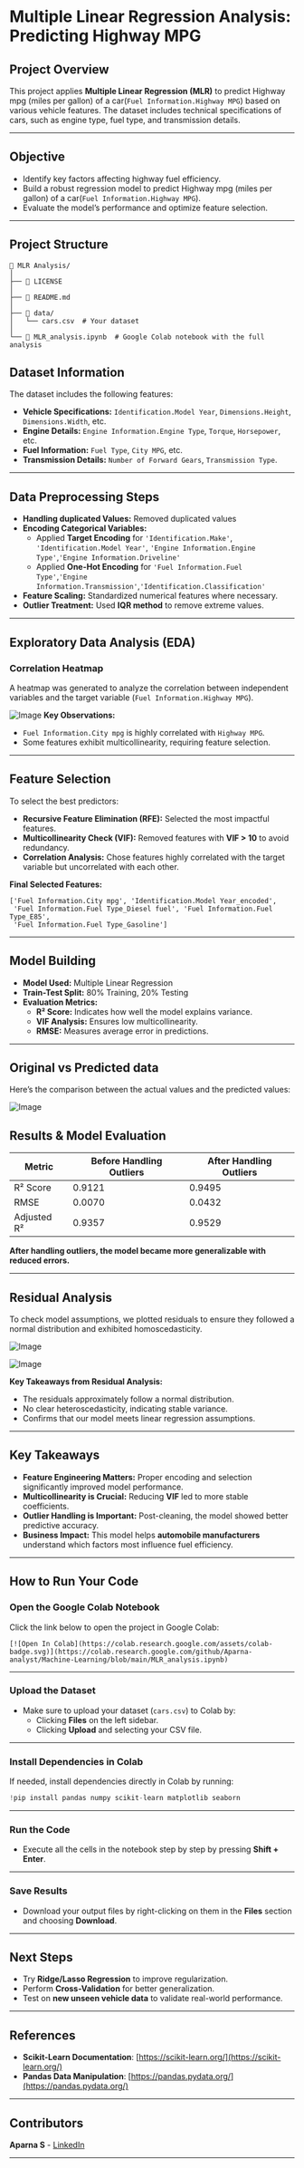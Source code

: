 

#  Multiple Linear Regression Analysis: Predicting Highway MPG  

##  **Project Overview**  
This project applies **Multiple Linear Regression (MLR)** to predict Highway mpg (miles per gallon) of a car(`Fuel Information.Highway MPG`) based on various vehicle features. The dataset includes technical specifications of cars, such as engine type, fuel type, and transmission details.  

---

##  **Objective**  
- Identify key factors affecting highway fuel efficiency.  
- Build a robust regression model to predict Highway mpg (miles per gallon) of a car(`Fuel Information.Highway MPG`).  
- Evaluate the model’s performance and optimize feature selection.  

---
##  **Project Structure** 
```
📂 MLR Analysis/
│
├── 📄 LICENSE
│
├── 📄 README.md
│
├── 📂 data/
│   └── cars.csv  # Your dataset
│
└── 📄 MLR_analysis.ipynb  # Google Colab notebook with the full analysis

```
##  **Dataset Information**  
The dataset includes the following features:  
- **Vehicle Specifications:** `Identification.Model Year`, `Dimensions.Height`, `Dimensions.Width`, etc.  
- **Engine Details:** `Engine Information.Engine Type`, `Torque`, `Horsepower`, etc.  
- **Fuel Information:** `Fuel Type`, `City MPG`, etc.  
- **Transmission Details:** `Number of Forward Gears`, `Transmission Type`.  

---

##  **Data Preprocessing Steps**  
-  **Handling duplicated Values:** Removed duplicated values 
-  **Encoding Categorical Variables:**  
   - Applied **Target Encoding** for `'Identification.Make'`, `'Identification.Model Year'`, `'Engine Information.Engine Type'`,`'Engine Information.Driveline'` 
   - Applied **One-Hot Encoding** for `'Fuel Information.Fuel Type'`,`'Engine Information.Transmission'`,`'Identification.Classification'`  
-  **Feature Scaling:** Standardized numerical features where necessary.  
-  **Outlier Treatment:** Used **IQR method**  to remove extreme values.  

---

##  **Exploratory Data Analysis (EDA)**  

###  **Correlation Heatmap**  
A heatmap was generated to analyze the correlation between independent variables and the target variable (`Fuel Information.Highway MPG`).  


![Image](https://github.com/user-attachments/assets/6194d804-5e56-4def-8e64-6199d23bdf45)
 **Key Observations:**  
- `Fuel Information.City mpg` is highly correlated with `Highway MPG`.  
- Some features exhibit multicollinearity, requiring feature selection.  

---

##  **Feature Selection**  
To select the best predictors:  
- **Recursive Feature Elimination (RFE):** Selected the most impactful features.  
- **Multicollinearity Check (VIF):** Removed features with **VIF > 10** to avoid redundancy.  
- **Correlation Analysis:** Chose features highly correlated with the target variable but uncorrelated with each other.  

**Final Selected Features:**  
```
['Fuel Information.City mpg', 'Identification.Model Year_encoded', 
 'Fuel Information.Fuel Type_Diesel fuel', 'Fuel Information.Fuel Type_E85', 
 'Fuel Information.Fuel Type_Gasoline']
```

---

##  **Model Building**  
- **Model Used:** Multiple Linear Regression  
- **Train-Test Split:** 80% Training, 20% Testing  
- **Evaluation Metrics:**  
  -  **R² Score:** Indicates how well the model explains variance.  
  -  **VIF Analysis:** Ensures low multicollinearity.  
  -  **RMSE:** Measures average error in predictions.  

---
##  **Original vs Predicted data** 
Here’s the comparison between the actual values and the predicted values:


![Image](https://github.com/user-attachments/assets/789989ac-4f06-4d6b-9af8-b0e73be03f62)


##  **Results & Model Evaluation**  

| Metric  | Before Handling Outliers | After Handling Outliers |
|---------|--------------------------|-------------------------|
| R² Score  | 0.9121                    | 0.9495                   |
| RMSE      | 0.0070                     | 0.0432                    |
| Adjusted R² | 0.9357                     | 0.9529                   |

 **After handling outliers, the model became more generalizable with reduced errors.**  

---

##  **Residual Analysis**  

To check model assumptions, we plotted residuals to ensure they followed a normal distribution and exhibited homoscedasticity.

![Image](https://github.com/user-attachments/assets/a661264f-c6c5-468a-bbbd-3ab50f05e84e)

![Image](https://github.com/user-attachments/assets/17a0c464-8575-4a3b-89a5-1c80519de371)

 **Key Takeaways from Residual Analysis:**  
- The residuals approximately follow a normal distribution.  
- No clear heteroscedasticity, indicating stable variance.  
- Confirms that our model meets linear regression assumptions.  

---

##  **Key Takeaways**  
 - **Feature Engineering Matters:** Proper encoding and selection significantly improved model performance.  
 - **Multicollinearity is Crucial:** Reducing **VIF** led to more stable coefficients.  
-  **Outlier Handling is Important:** Post-cleaning, the model showed better predictive accuracy.  
 - **Business Impact:** This model helps **automobile manufacturers** understand which factors most influence fuel efficiency.  

---

##  How to Run Your Code

###  Open the Google Colab Notebook
Click the link below to open the project in Google Colab:
```
[![Open In Colab](https://colab.research.google.com/assets/colab-badge.svg)](https://colab.research.google.com/github/Aparna-analyst/Machine-Learning/blob/main/MLR_analysis.ipynb)
```

---

###  Upload the Dataset
- Make sure to upload your dataset (`cars.csv`) to Colab by:
  - Clicking **Files** on the left sidebar.
  - Clicking **Upload** and selecting your CSV file.

---

###  Install Dependencies in Colab
If needed, install dependencies directly in Colab by running:
```python
!pip install pandas numpy scikit-learn matplotlib seaborn
```

---

###  Run the Code
- Execute all the cells in the notebook step by step by pressing **Shift + Enter**.

---

###  Save Results
- Download your output files by right-clicking on them in the **Files** section and choosing **Download**.

---

##  **Next Steps**  
- Try **Ridge/Lasso Regression** to improve regularization.  
- Perform **Cross-Validation** for better generalization.  
- Test on **new unseen vehicle data** to validate real-world performance.  


---

##  **References**  
- **Scikit-Learn Documentation**: [https://scikit-learn.org/](https://scikit-learn.org/)  
- **Pandas Data Manipulation**: [https://pandas.pydata.org/](https://pandas.pydata.org/)  

---

##  **Contributors**  
 **Aparna S** - [LinkedIn](https://www.linkedin.com/in/aparna-s-60017a290/)  

---

